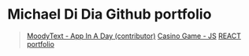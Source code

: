 # Michael Di Dia Github portfolio

> [MoodyText - App In A Day (contributor)](https://github.com/Zac-Cr/mood-text-app-app_in_a_day)
> [Casino Game - JS](https://github.com/mikegoescoding/casino-game-js)
> [REACT portfolio](https://github.com/mikegoescoding/michael-didia-react-portfolio)

